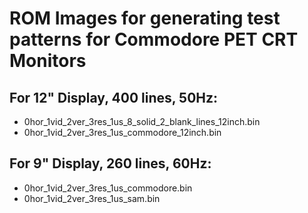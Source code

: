 # ROM Images for generating test patterns for Commodore PET CRT Monitors

## For 12" Display, 400 lines, 50Hz:
- 0hor_1vid_2ver_3res_1us_8_solid_2_blank_lines_12inch.bin
- 0hor_1vid_2ver_3res_1us_commodore_12inch.bin

## For 9" Display, 260 lines, 60Hz:
- 0hor_1vid_2ver_3res_1us_commodore.bin
- 0hor_1vid_2ver_3res_1us_sam.bin
